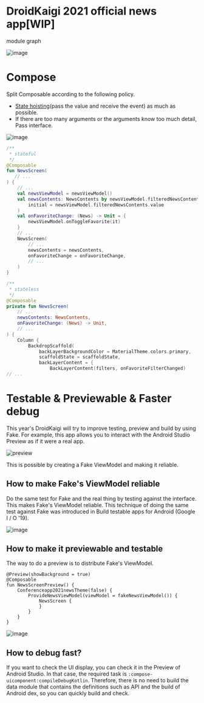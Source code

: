 # DroidKaigi 2021 official news app[WIP]

module graph

![image](https://user-images.githubusercontent.com/1386930/102029518-0f1ef880-3df2-11eb-91cc-c52adfbbde3e.png)

# Compose

Split Composable according to the following policy.
* [State hoisting](https://developer.android.com/jetpack/compose/state)(pass the value and receive the event) as much as possible.
* If there are too many arguments or the arguments know too much detail, Pass interface.



![image](https://user-images.githubusercontent.com/1386930/102029530-1a722400-3df2-11eb-9e41-50010f455f0e.png)

```kotlin
/**
 * stateful
 */
@Composable
fun NewsScreen(
   // ...
) {
    // ...
    val newsViewModel = newsViewModel()
    val newsContents: NewsContents by newsViewModel.filteredNewsContents.collectAsState(
        initial = newsViewModel.filteredNewsContents.value
    )
    val onFavoriteChange: (News) -> Unit = {
        newsViewModel.onToggleFavorite(it)
    }
    // ...
    NewsScreen(
        // ...
        newsContents = newsContents,
        onFavoriteChange = onFavoriteChange,
        // ...
    )
}

/**
 * stateless
 */
@Composable
private fun NewsScreen(
    // ...
    newsContents: NewsContents,
    onFavoriteChange: (News) -> Unit,
    // ...
) {
    Column {
        BackdropScaffold(
            backLayerBackgroundColor = MaterialTheme.colors.primary,
            scaffoldState = scaffoldState,
            backLayerContent = {
                BackLayerContent(filters, onFavoriteFilterChanged)
// ...
```

# Testable & Previewable & Faster debug

This year's DroidKaigi will try to improve testing, preview and build by using Fake.
For example, this app allows you to interact with the Android Studio Preview as if it were a real app.

![preview](https://user-images.githubusercontent.com/1386930/102705021-25332a00-42c6-11eb-9f6a-c675a2922b1f.gif)

This is possible by creating a Fake ViewModel and making it reliable. 

## How to make Fake's ViewModel reliable

Do the same test for Fake and the real thing by testing against the interface. This makes Fake's
 ViewModel reliable. 
This technique of doing the same test against Fake was introduced in Build testable apps for Android (Google I / O '19).

![image](https://user-images.githubusercontent.com/1386930/102705934-51ec3f00-42d0-11eb-8da2-999534f9c15b.png)

## How to make it previewable and testable

The way to do a preview is to distribute Fake's ViewModel.

```
@Preview(showBackground = true)
@Composable
fun NewsScreenPreview() {
    Conferenceapp2021newsTheme(false) {
        ProvideNewsViewModel(viewModel = fakeNewsViewModel()) {
            NewsScreen {
            }
        }
    }
}
```

![image](https://user-images.githubusercontent.com/1386930/102029537-1f36d800-3df2-11eb-86f7-e06324233dba.png)

## How to debug fast?

If you want to check the UI display, you can check it in the Preview of Android Studio.
In that case, the required task is `:compose-uicomponent:compileDebugKotlin`. 
Therefore, there is no need to build the data module that contains the definitions such as API and the build of Android dex, so you can quickly build and check.